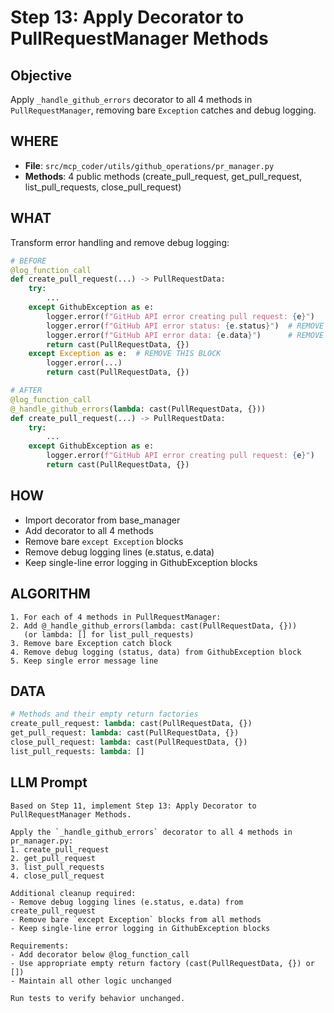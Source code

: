 # Step 13: Apply Decorator to PullRequestManager Methods

## Objective
Apply `_handle_github_errors` decorator to all 4 methods in `PullRequestManager`, removing bare `Exception` catches and debug logging.

## WHERE
- **File**: `src/mcp_coder/utils/github_operations/pr_manager.py`
- **Methods**: 4 public methods (create_pull_request, get_pull_request, list_pull_requests, close_pull_request)

## WHAT
Transform error handling and remove debug logging:
```python
# BEFORE
@log_function_call
def create_pull_request(...) -> PullRequestData:
    try:
        ...
    except GithubException as e:
        logger.error(f"GitHub API error creating pull request: {e}")
        logger.error(f"GitHub API error status: {e.status}")  # REMOVE
        logger.error(f"GitHub API error data: {e.data}")      # REMOVE
        return cast(PullRequestData, {})
    except Exception as e:  # REMOVE THIS BLOCK
        logger.error(...)
        return cast(PullRequestData, {})

# AFTER
@log_function_call
@_handle_github_errors(lambda: cast(PullRequestData, {}))
def create_pull_request(...) -> PullRequestData:
    try:
        ...
    except GithubException as e:
        logger.error(f"GitHub API error creating pull request: {e}")
        return cast(PullRequestData, {})
```

## HOW
- Import decorator from base_manager
- Add decorator to all 4 methods
- Remove bare `except Exception` blocks
- Remove debug logging lines (e.status, e.data)
- Keep single-line error logging in GithubException blocks

## ALGORITHM
```
1. For each of 4 methods in PullRequestManager:
2. Add @_handle_github_errors(lambda: cast(PullRequestData, {}))
   (or lambda: [] for list_pull_requests)
3. Remove bare Exception catch block
4. Remove debug logging (status, data) from GithubException block
5. Keep single error message line
```

## DATA
```python
# Methods and their empty return factories
create_pull_request: lambda: cast(PullRequestData, {})
get_pull_request: lambda: cast(PullRequestData, {})
close_pull_request: lambda: cast(PullRequestData, {})
list_pull_requests: lambda: []
```

## LLM Prompt
```
Based on Step 11, implement Step 13: Apply Decorator to PullRequestManager Methods.

Apply the `_handle_github_errors` decorator to all 4 methods in pr_manager.py:
1. create_pull_request
2. get_pull_request
3. list_pull_requests
4. close_pull_request

Additional cleanup required:
- Remove debug logging lines (e.status, e.data) from create_pull_request
- Remove bare `except Exception` blocks from all methods
- Keep single-line error logging in GithubException blocks

Requirements:
- Add decorator below @log_function_call
- Use appropriate empty return factory (cast(PullRequestData, {}) or [])
- Maintain all other logic unchanged

Run tests to verify behavior unchanged.
```
